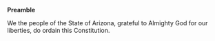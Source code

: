 **Preamble**

We the people of the State of Arizona, grateful to Almighty God for our liberties, do
ordain this Constitution.
